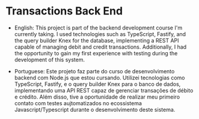 # Transactions Back End

- English: This project is part of the backend development course I'm currently taking. I used technologies such as TypeScript, Fastify, and the query builder Knex for the database, implementing a REST API capable of managing debit and credit transactions. Additionally, I had the opportunity to gain my first experience with testing during the development of this system.


- Portuguese: Este projeto faz parte do curso de desenvolvimento backend com Node.js que estou cursando. Utilizei tecnologias como TypeScript, Fastify, e o query builder Knex para o banco de dados, implementando uma API REST capaz de gerenciar transações de débito e crédito. Além disso, tive a oportunidade de realizar meu primeiro contato com testes aujtomatizados no ecossistema Javascript/Typescript durante o desenvolvimento deste sistema.

